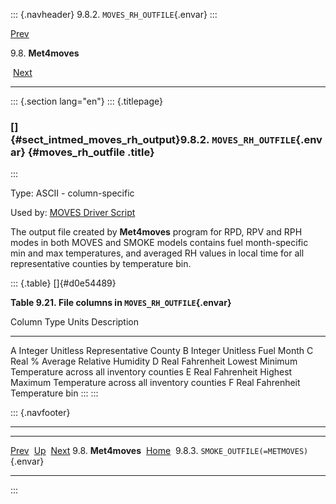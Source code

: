 ::: {.navheader}
9.8.2. `MOVES_RH_OUTFILE`{.envar}
:::

[Prev](ch09s08.html) 

9.8. **Met4moves**

 [Next](ch09s08s03.html)

------------------------------------------------------------------------

::: {.section lang="en"}
::: {.titlepage}
<div>

<div>

### []{#sect_intmed_moves_rh_output}9.8.2. `MOVES_RH_OUTFILE`{.envar} {#moves_rh_outfile .title}

</div>

</div>
:::

Type: ASCII - column-specific

Used by: [MOVES Driver
Script](ch05s02s02.html "5.2.2. MOVES Driver Scripts")

The output file created by **Met4moves** program for RPD, RPV and RPH
modes in both MOVES and SMOKE models contains fuel month-specific min
and max temperatures, and averaged RH values in local time for all
representative counties by temperature bin.

::: {.table}
[]{#d0e54489}

**Table 9.21. File columns in `MOVES_RH_OUTFILE`{.envar}**

  Column   Type      Units        Description
  -------- --------- ------------ -----------------------------------------------------------
  A        Integer   Unitless     Representative County
  B        Integer   Unitless     Fuel Month
  C        Real      \%           Average Relative Humidity
  D        Real      Fahrenheit   Lowest Minimum Temperature across all inventory counties
  E        Real      Fahrenheit   Highest Maximum Temperature across all inventory counties
  F        Real      Fahrenheit   Temperature bin
:::
:::

::: {.navfooter}

------------------------------------------------------------------------

  ----------------------- -------------------- --------------------------------------------
  [Prev](ch09s08.html)     [Up](ch09s08.html)                       [Next](ch09s08s03.html)
  9.8. **Met4moves**       [Home](index.html)     9.8.3. `SMOKE_OUTFILE(=METMOVES)`{.envar}
  ----------------------- -------------------- --------------------------------------------
:::
